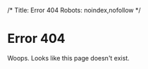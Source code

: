 /*
Title: Error 404
Robots: noindex,nofollow
*/

<div class="page-header product-page-header">
	<div class="container">
		<h1 class="text-center">Error 404</h1>	
	</div>
</div>

<section class="bg-gray">
	<div class="container text-center">
		<p class="lead">Woops. Looks like this page doesn't exist.</p>
	</div>
</section>
